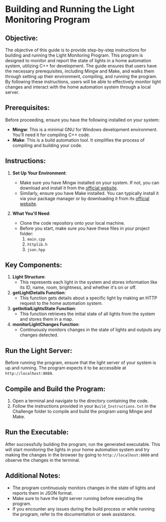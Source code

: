 # Building and Running the Light Monitoring Program

## Objective:
The objective of this guide is to provide step-by-step instructions for building and running the Light Monitoring Program. This program is designed to monitor and report the state of lights in a home automation system, utilizing C++ for development. The guide ensures that users have the necessary prerequisites, including Mingw and Make, and walks them through setting up their environment, compiling, and running the program. By following these instructions, users will be able to effectively monitor light changes and interact with the home automation system through a local server.

## Prerequisites:
Before proceeding, ensure you have the following installed on your system:
- **Mingw**: This is a minimal GNU for Windows development environment. You'll need it for compiling C++ code.
- **Make**: This is a build automation tool. It simplifies the process of compiling and building your code.

## Instructions:
1. **Set Up Your Environment**:
   - Make sure you have Mingw installed on your system. If not, you can download and install it from the [official website](https://www.mingw-w64.org/).
   - Similarly, ensure you have Make installed. You can typically install it via your package manager or by downloading it from its [official website](https://www.gnu.org/software/make/).

2. **What You'll Need**:
   - Clone the code repository onto your local machine.
   - Before you start, make sure you have these files in your project folder:
     1. `main.cpp`
     2. `httplib.h`
     3. `json.hpp`

## Key Components:
1. **Light Structure**:
   - This represents each light in the system and stores information like its ID, name, room, brightness, and whether it's on or off.
2. **getLightDetails Function**:
   - This function gets details about a specific light by making an HTTP request to the home automation system.
3. **getInitialLightsState Function**:
   - This function retrieves the initial state of all lights from the system and stores them in a map.
4. **monitorLightChanges Function**:
   - Continuously monitors changes in the state of lights and outputs any changes detected.

## Run the Light Server:
Before running the program, ensure that the light server of your system is up and running. The program expects it to be accessible at `http://localhost:8080`.

## Compile and Build the Program:
1. Open a terminal and navigate to the directory containing the code.
2. Follow the instructions provided in your `Build_Instructions.txt` in the Challenge folder to compile and build the program using Mingw and Make.

## Run the Executable:
After successfully building the program, run the generated executable. This will start monitoring the lights in your home automation system and try making the changes in the browser by going to `http://localhost:8080` and observe the changes in the terminal.

## Additional Notes:
- The program continuously monitors changes in the state of lights and reports them in JSON format.
- Make sure to have the light server running before executing the program.
- If you encounter any issues during the build process or while running the program, refer to the documentation or seek assistance.
